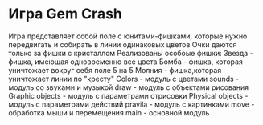 # Игра Gem Crash
Игра представляет собой поле с юнитами-фишками, которые нужно передвигать и собирать в линии одинаковых цветов
Очки даются только за фишки с кристаллом
Реализованы особоые фишки:
Звезда - фишка, имеющая одновременно все цвета
Бомба - фишка, которая уничтожает вокруг себя поле 5 на 5
Молния - фишка,которая уничтожает линии по "кресту"
Colors - модуль с цветами
sounds - модуль со звуками и музыкой
draw - модуль с объектами рисования
Graphic objects - модуль с параметрами отрисовки
Physical objects - модуль с параметрами действий
pravila - модуль с картинками
move - обработка мыши и перемещения
main - основной модуль
